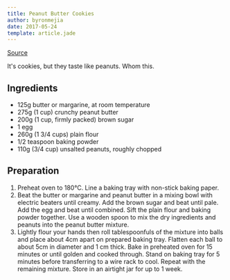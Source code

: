 ```yaml
---
title: Peanut Butter Cookies
author: byronmejia
date: 2017-05-24
template: article.jade
---
```


[Source](http://www.taste.com.au/recipes/peanut-butter-cookies/0c5feffc-4217-4629-882b-d182efe3752a)

It's cookies, but they taste like peanuts. Whom this.

## Ingredients

  - 125g butter or margarine, at room temperature
  - 275g (1 cup) crunchy peanut butter
  - 200g (1 cup, firmly packed) brown sugar
  - 1 egg
  - 260g (1 3/4 cups) plain flour
  - 1/2 teaspoon baking powder
  - 110g (3/4 cup) unsalted peanuts, roughly chopped

## Preparation

  1. Preheat oven to 180°C. Line a baking tray with non-stick baking paper.
  2. Beat the butter or margarine and peanut butter in a mixing bowl with electric beaters until 
  creamy. Add the brown sugar and beat until pale. Add the egg and beat until combined. Sift the 
  plain flour and baking powder together. Use a wooden spoon to mix the dry ingredients and peanuts 
  into the peanut butter mixture.
  3. Lightly flour your hands then roll tablespoonfuls of the mixture into balls and place about 
  4cm apart on prepared baking tray. Flatten each ball to about 5cm in diameter and 1 cm thick. 
  Bake in preheated oven for 15 minutes or until golden and cooked through. Stand on baking tray 
  for 5 minutes before transferring to a wire rack to cool. Repeat with the remaining mixture. 
  Store in an airtight jar for up to 1 week.

